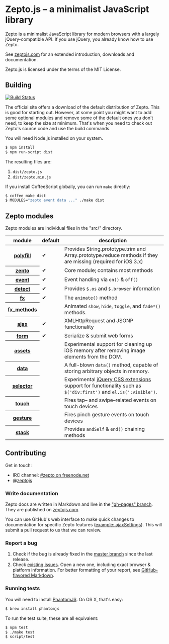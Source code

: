 # Zepto.js – a minimalist JavaScript library

Zepto is a minimalist JavaScript library for modern browsers with a
largely jQuery-compatible API. If you use jQuery, you already know how to use Zepto.

See [zeptojs.com][] for an extended introduction, downloads
and documentation.

Zepto.js is licensed under the terms of the MIT License.

## Building

[![Build Status](https://secure.travis-ci.org/madrobby/zepto.png?branch=master)](http://travis-ci.org/madrobby/zepto)

The official site offers a download of the default distribution of Zepto. This
is good for starting out. However, at some point you might want to add some
optional modules and remove some of the default ones you don't need, to keep the
size at minimum. That's when you need to check out Zepto's source code and use
the build commands.

You will need Node.js installed on your system.

~~~ sh
$ npm install
$ npm run-script dist
~~~

The resulting files are:

1. `dist/zepto.js`
2. `dist/zepto.min.js`

If you install CoffeeScript globally, you can run `make` directly:

~~~ sh
$ coffee make dist
$ MODULES="zepto event data ..." ./make dist
~~~

## Zepto modules

Zepto modules are individual files in the "src/" directory.

<table>
<thead><tr>
  <th>module</th> <th>default</th> <th>description</th>
</tr></thead>
<tbody>
  <tr>
    <th><a href="https://github.com/madrobby/zepto/blob/master/src/polyfill.js#files">polyfill</a></th>
    <td>✔</td>
    <td>
      Provides String.prototype.trim and Array.prototype.reduce methods
      if they are missing (required for iOS 3.x)
    </td>
  </tr>
  <tr>
    <th><a href="https://github.com/madrobby/zepto/blob/master/src/zepto.js#files">zepto</a></th>
    <td>✔</td>
    <td>Core module; contains most methods</td>
  </tr>
  <tr>
    <th><a href="https://github.com/madrobby/zepto/blob/master/src/event.js#files">event</a></th>
    <td>✔</td>
    <td>Event handling via <code>on()</code> &amp; <code>off()</code></td>
  </tr>
  <tr>
    <th><a href="https://github.com/madrobby/zepto/blob/master/src/detect.js#files">detect</a></th>
    <td>✔</td>
    <td>Provides <code>$.os</code> and <code>$.browser</code> information</td>
  </tr>
  <tr>
    <th><a href="https://github.com/madrobby/zepto/blob/master/src/fx.js#files">fx</a></th>
    <td>✔</td>
    <td>The <code>animate()</code> method</td>
  </tr>
  <tr>
    <th><a href="https://github.com/madrobby/zepto/blob/master/src/fx_methods.js#files">fx_methods</a></th>
    <td></td>
    <td>
      Animated <code>show</code>, <code>hide</code>, <code>toggle</code>,
      and <code>fade*()</code> methods.
    </td>
  </tr>
  <tr>
    <th><a
href="https://github.com/madrobby/zepto/blob/master/src/ajax.js#files">ajax</a></th>
    <td>✔</td>
    <td>XMLHttpRequest and JSONP functionality</td>
  </tr>
  <tr>
    <th><a
href="https://github.com/madrobby/zepto/blob/master/src/form.js#files">form</a></th>
    <td>✔</td>
    <td>Serialize &amp; submit web forms</td>
  </tr>
  <tr>
    <th><a href="https://github.com/madrobby/zepto/blob/master/src/assets.js#files">assets</a></th>
    <td></td>
    <td>
      Experimental support for cleaning up iOS memory after removing
      image elements from the DOM.
    </td>
  </tr>
  <tr>
    <th><a
href="https://github.com/madrobby/zepto/blob/master/src/data.js#files">data</a></th>
    <td></td>
    <td>
      A full-blown <code>data()</code> method, capable of storing arbitrary
      objects in memory.
    </td>
  </tr>
  <tr>
    <th><a
href="https://github.com/madrobby/zepto/blob/master/src/selector.js#files">selector</a></th>
    <td></td>
    <td>
      Experimental <a href="http://api.jquery.com/category/selectors/jquery-selector-extensions/">jQuery
      CSS extensions</a> support for functionality such as <code>$('div:first')</code> and
      <code>el.is(':visible')</code>.
    </td>
  </tr>
  <tr>
    <th><a href="https://github.com/madrobby/zepto/blob/master/src/touch.js#files">touch</a></th>
    <td></td>
    <td>Fires tap– and swipe–related events on touch devices</td>
  </tr>
  <tr>
    <th><a href="https://github.com/madrobby/zepto/blob/master/src/gesture.js#files">gesture</a></th>
    <td></td>
    <td>Fires pinch gesture events on touch devices</td>
  </tr>
  <tr>
    <th><a href="https://github.com/madrobby/zepto/blob/master/src/stack.js#files">stack</a></th>
    <td></td>
    <td>Provides <code>andSelf</code> &amp; <code>end()</code> chaining methods</td>
  </tr>
</tbody>
</table>

## Contributing

Get in touch:

* IRC channel: [#zepto on freenode.net](irc://irc.freenode.net/zepto)
* @[zeptojs](http://twitter.com/zeptojs)

### Write documentation

Zepto docs are written in Markdown and live in the ["gh-pages" branch][docs].
They are published on [zeptojs.com][].

You can use GitHub's web interface to make quick changes to documentation for
specific Zepto features
([example: ajaxSettings](https://github.com/madrobby/zepto/blob/gh-pages/ajax/_posts/1900-01-01-Z-ajaxSettings.md)).
This will submit a pull request to us that we can review.

### Report a bug

1. Check if the bug is already fixed in the [master branch][master] since the
   last release.
2. Check [existing issues][issues]. Open a new one, including exact browser &
   platform information. For better formatting of your report, see
   [GitHub-flavored Markdown][mkd].

### Running tests

You will need to install [PhantomJS][]. On OS X, that's easy:

~~~ sh
$ brew install phantomjs
~~~

To run the test suite, these are all equivalent:

~~~ sh
$ npm test
$ ./make test
$ script/test
~~~


  [zeptojs.com]: http://zeptojs.com
  [master]: https://github.com/madrobby/zepto/commits/master
  [issues]: https://github.com/madrobby/zepto/issues
  [docs]: https://github.com/madrobby/zepto/tree/gh-pages#readme
  [mkd]: http://github.github.com/github-flavored-markdown/
  [evidence.js]: https://github.com/tobie/Evidence
  [phantomjs]: http://code.google.com/p/phantomjs/wiki/Installation
